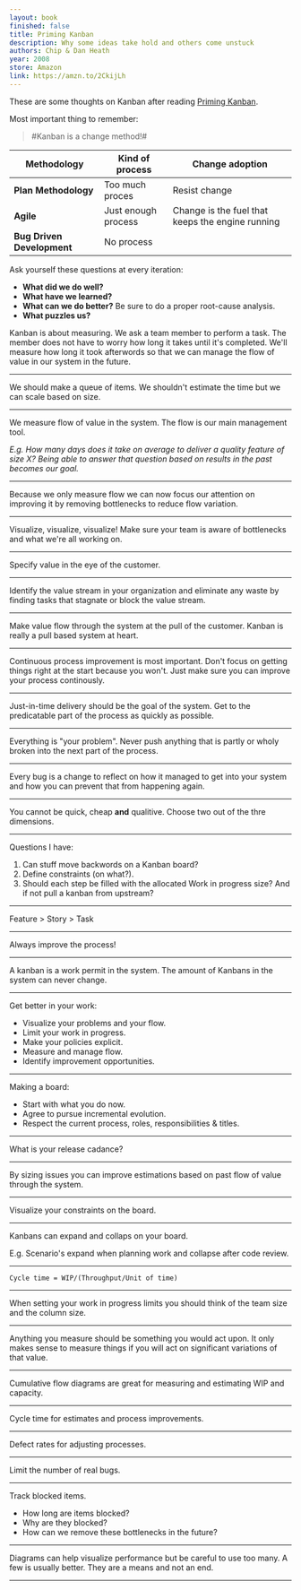 ```yaml
---
layout: book
finished: false
title: Priming Kanban
description: Why some ideas take hold and others come unstuck
authors: Chip & Dan Heath
year: 2008
store: Amazon
link: https://amzn.to/2CkijLh
---
```


These are some thoughts on Kanban after reading [Priming Kanban][1].

Most important thing to remember:

> #Kanban is a change method!#

| Methodology                | Kind of process     | Change adoption                                  |
|----------------------------|---------------------|--------------------------------------------------|
| **Plan Methodology**       | Too much proces     | Resist change                                    |
| **Agile**                  | Just enough process | Change is the fuel that keeps the engine running |
| **Bug Driven Development** | No process          |                                                  |

Ask yourself these questions at every iteration:

- **What did we do well?**
- **What have we learned?**
- **What can we do better?** Be sure to do a proper root-cause analysis.
- **What puzzles us?**

Kanban is about measuring. We ask a team member to perform a task. The member does not have to worry how long it takes until it's completed. We'll measure how long it took afterwords so that we can manage the flow of value in our system in the future.

---

We should make a queue of items. We shouldn't estimate the time but we can scale based on size.

---

We measure flow of value in the system. The flow is our main management tool.

*E.g. How many days does it take on average to deliver a quality feature of size X? Being able to answer that question based on results in the past becomes our goal.*

---

Because we only measure flow we can now focus our attention on improving it by removing bottlenecks to reduce flow variation.

---

Visualize, visualize, visualize! Make sure your team is aware of bottlenecks and what we're all working on.

---

Specify value in the eye of the customer.

---

Identify the value stream in your organization and eliminate any waste by finding tasks that stagnate or block the value stream.

---

Make value flow through the system at the pull of the customer. Kanban is really a pull based system at heart.

---

Continuous process improvement is most important. Don't focus on getting things right at the start because you won't. Just make sure you can improve your process continously.

---

Just-in-time delivery should be the goal of the system. Get to the predicatable part of the process as quickly as possible.

---

Everything is "your problem". Never push anything that is partly or wholy broken into the next part of the process.

---

Every bug is a change to reflect on how it managed to get into your system and how you can prevent that from happening again.

---

You cannot be quick, cheap **and** qualitive. Choose two out of the thre dimensions.

---

Questions I have:

1. Can stuff move backwords on a Kanban board?
2. Define constraints (on what?).
3. Should each step be filled with the allocated Work in progress size? And if not pull a kanban from upstream?

---

Feature > Story > Task

---

Always improve the process!

---

A kanban is a work permit in the system. The amount of Kanbans in the system can never change.

---

Get better in your work:

- Visualize your problems and your flow.
- Limit your work in progress.
- Make your policies explicit.
- Measure and manage flow.
- Identify improvement opportunities.

---

Making a board:

- Start with what you do now.
- Agree to pursue incremental evolution.
- Respect the current process, roles, responsibilities & titles.

---

What is your release cadance?

---

By sizing issues you can improve estimations based on past flow of value through the system.

---

Visualize your constraints on the board.

---

Kanbans can expand and collaps on your board.

E.g. Scenario's expand when planning work and collapse after code review.

---

```Cycle time = WIP/(Throughput/Unit of time)```

---

When setting your work in progress limits you should think of the team size and the column size.

---

Anything you measure should be something you would act upon. It only makes sense to measure things if you will act on significant variations of that value.

---

Cumulative flow diagrams are great for measuring and estimating WIP and capacity.

---

Cycle time for estimates and process improvements.

---

Defect rates for adjusting processes.

---

Limit the number of real bugs.

---

Track blocked items.

- How long are items blocked?
- Why are they blocked?
- How can we remove these bottlenecks in the future?

---

Diagrams can help visualize performance but be careful to use too many. A few is usually better. They are a means and not an end.

---

[1]: http://www.infoq.com/minibooks/priming-kanban-jesper-boeg
